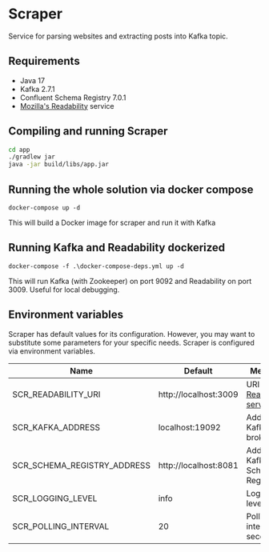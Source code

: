# Scraper

Service for parsing websites and extracting posts into Kafka topic.

## Requirements

* Java 17
* Kafka 2.7.1
* Confluent Schema Registry 7.0.1
* [Mozilla's Readability](https://github.com/phpdocker-io/readability-js-server) service

## Compiling and running Scraper

```bash
cd app
./gradlew jar
java -jar build/libs/app.jar
```

## Running the whole solution via docker compose

`docker-compose up -d`

This will build a Docker image for scraper and run it with Kafka

## Running Kafka and Readability dockerized

`docker-compose -f .\docker-compose-deps.yml up -d`

This will run Kafka (with Zookeeper) on port 9092 and Readability on port 3009. Useful for local debugging.

## Environment variables

Scraper has default values for its configuration. However, you may want to substitute some parameters for your specific
needs. Scraper is configured via environment variables.

| Name                        | Default               | Meaning                                                                             | 
|-----------------------------|-----------------------|-------------------------------------------------------------------------------------|
| SCR_READABILITY_URI         | http://localhost:3009 | URI of [Readability service](https://github.com/phpdocker-io/readability-js-server) |
| SCR_KAFKA_ADDRESS           | localhost:19092       | Address of Kafka broker                                                             |
| SCR_SCHEMA_REGISTRY_ADDRESS | http://localhost:8081 | Address of Kafka Schema Registry                                                    |
| SCR_LOGGING_LEVEL           | info                  | Logging level                                                                       |
| SCR_POLLING_INTERVAL        | 20                    | Polling interval seconds                                                            |